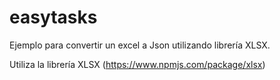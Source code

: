 # easytasks
Ejemplo para convertir un excel a Json utilizando librería XLSX.

Utiliza la librería XLSX (https://www.npmjs.com/package/xlsx)
